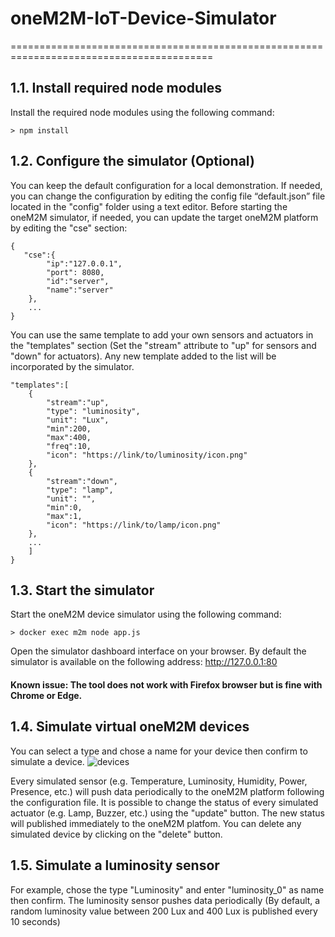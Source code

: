 # oneM2M-IoT-Device-Simulator

=========================================================================================

## 1.1. Install required node modules
Install the required node modules using the following command:
```
> npm install
```
## 1.2. Configure the simulator (Optional)
You can keep the default configuration for a local demonstration.
If needed, you can change the configuration by editing the config file “default.json” file located in the "config" folder using a text editor.
Before starting the oneM2M simulator, if needed, you can update the target oneM2M platform by editing the "cse" section:
```
{
   "cse":{
        "ip":"127.0.0.1",
        "port": 8080,
        "id":"server",
        "name":"server"
    },
    ...
}
```
You can use the same template to add your own sensors and actuators in the "templates" section 
(Set the "stream" attribute to "up" for sensors and "down" for actuators). Any new template added to the list 
will be incorporated by the simulator.
```
"templates":[
    {
        "stream":"up",
        "type": "luminosity",
        "unit": "Lux",
        "min":200,
        "max":400,
        "freq":10,
        "icon": "https://link/to/luminosity/icon.png"
    },
    {
        "stream":"down",
        "type": "lamp",
        "unit": "",
        "min":0,
        "max":1,
        "icon": "https://link/to/lamp/icon.png"
    },
    ...
    ]
}
```
## 1.3. Start the simulator
Start the oneM2M device simulator using the following command:
```
> docker exec m2m node app.js
```
Open the simulator dashboard interface on your browser. By default the simulator is available on the following address: http://127.0.0.1:80
<h4>Known issue: The tool does not work with Firefox browser but is fine with Chrome or Edge.</h4>
  

## 1.4. Simulate virtual oneM2M devices
You can select a type and chose a name for your device then confirm to simulate a device.
![devices](https://hackster.imgix.net/uploads/attachments/1075568/image_nf44rXa9Kz.png?auto=compress%2Cformat&w=740&h=555&fit=max)

Every simulated sensor (e.g. Temperature, Luminosity, Humidity, Power, Presence, etc.) will push data periodically to the oneM2M platform following the configuration file.
It is possible to change the status of every simulated actuator (e.g. Lamp, Buzzer, etc.) using the "update" button. The new status will published immediately to the oneM2M platfom.
You can delete any simulated device by clicking on the "delete" button.

## 1.5. Simulate a luminosity sensor
For example, chose the type "Luminosity" and enter "luminosity_0" as name then confirm.
The luminosity sensor pushes data periodically (By default, a random luminosity value between 200 Lux and 400 Lux is published every 10 seconds)

